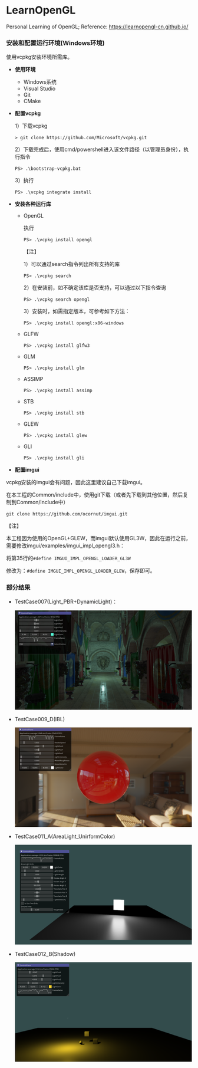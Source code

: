 # LearnOpenGL
Personal Learning of OpenGL; Reference: https://learnopengl-cn.github.io/



### 安装和配置运行环境(Windows环境)

使用vcpkg安装环境所需库。

+ **使用环境**
  
  + Windows系统
  + Visual Studio
  + Git
  + CMake
  
+ **配置vcpkg**

  1）下载vcpkg

  ```
  > git clone https://github.com/Microsoft/vcpkg.git
  ```

  2）下载完成后，使用cmd/powershell进入该文件路径（以管理员身份），执行指令

  ```
  PS> .\bootstrap-vcpkg.bat
  ```

  3）执行

  ```
  PS> .\vcpkg integrate install
  ```

+ **安装各种运行库**

  + OpenGL

    执行

    ```
    PS> .\vcpkg install opengl
    ```

    【注】

    1）可以通过search指令列出所有支持的库

    ```
    PS> .\vcpkg search
    ```

    2）在安装前，如不确定该库是否支持，可以通过以下指令查询

    ```
    PS> .\vcpkg search opengl
    ```

    3）安装时，如需指定版本，可参考如下方法：

    ```
    PS> .\vcpkg install opengl:x86-windows
    ```

  + GLFW

    ```
    PS> .\vcpkg install glfw3
    ```

  + GLM

    ```
    PS> .\vcpkg install glm
    ```

  + ASSIMP

    ```
    PS> .\vcpkg install assimp
    ```

  + STB

    ```
    PS> .\vcpkg install stb
    ```

  + GLEW

    ```
    PS> .\vcpkg install glew
    ```

  + GLI

    ```
    PS> .\vcpkg install gli
    ```

    

+ **配置imgui**

vcpkg安装的imgui会有问题，因此这里建议自己下载imgui。

在本工程的Common/include中，使用git下载（或者先下载到其他位置，然后复制到Common/include中）

```
git clone https://github.com/ocornut/imgui.git
```

【注】

本工程因为使用的OpenGL+GLEW，而imgui默认使用GL3W，因此在运行之前，需要修改imgui/examples/imgui_impl_opengl3.h：

将第35行的`#define IMGUI_IMPL_OPENGL_LOADER_GL3W`

修改为：`#define IMGUI_IMPL_OPENGL_LOADER_GLEW`，保存即可。



### 部分结果

+ TestCase007(Light_PBR+DynamicLight)：

  ![](Results/sponza_pbr.png)

+ TestCase009_D(IBL)

  ![ibl](Results/ibl.png)

+ TestCase011_A(AreaLight_UnirformColor)

  ![area_light_uniform_color](Results/area_light_uniform_color.png)

+ TestCase012_B(Shadow)

  ![shadow](Results/shadow.png)

  

